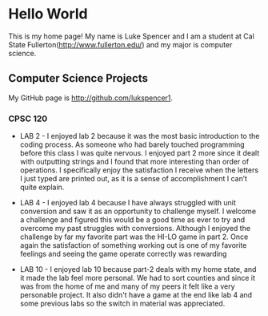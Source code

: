 # Hello World

This is my home page! My name is Luke Spencer and I am a student at Cal State Fullerton(http://www.fullerton.edu/) and my major is computer science.

## Computer Science Projects

My GitHub page is http://github.com/lukspencer1.

### CPSC 120

* LAB 2 -
I enjoyed lab 2 because it was the most basic introduction to the coding process. As someone who had barely touched programming before this class I was quite nervous. I enjoyed part 2 more since it dealt with outputting strings and I found that more interesting than order of operations. I specifically enjoy the satisfaction I receive when the letters I just typed are printed out, as it is a sense of accomplishment I can’t quite explain. 


* LAB 4 -
I enjoyed lab 4 because I have always struggled with unit conversion and saw it as an opportunity to challenge myself. I welcome a challenge and figured this would be a good time as ever to try and overcome my past struggles with conversions. Although I enjoyed the challenge by far my favorite part was the HI-LO game in part 2. Once again the satisfaction of something working out is one of my favorite feelings and seeing the game operate correctly was rewarding

* LAB 10 -
I enjoyed lab 10 because part-2 deals with my home state, and it made the lab feel more personal. We had to sort counties and since it was from the home of me and many of my peers it felt like a very personable project. It also didn't have a game at the end like lab 4 and some previous labs so the switch in material was appreciated. 